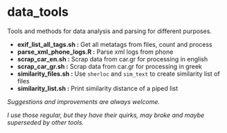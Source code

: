 
# data_tools

Tools and methods for data analysis and parsing  for different purposes.




- **exif_list_all_tags.sh  :**   Get all metatags from files, count and process
- **parse_xml_phone_logs.R :**   Parse xml logs from phone
- **scrap_car_en.sh        :**   Scrap data from car.gr for processing in english
- **scrap_car_gr.sh        :**   Scrap data from car.gr for processing in greek
- **similarity_files.sh    :**   Use `sherloc` and `sim_text` to create similarity list of files
- **similarity_list.sh     :**   Print similarity distance of a piped list



*Suggestions and improvements are always welcome.*

*I use those regular, but they have their quirks, may broke and maybe superseded by other tools.*
